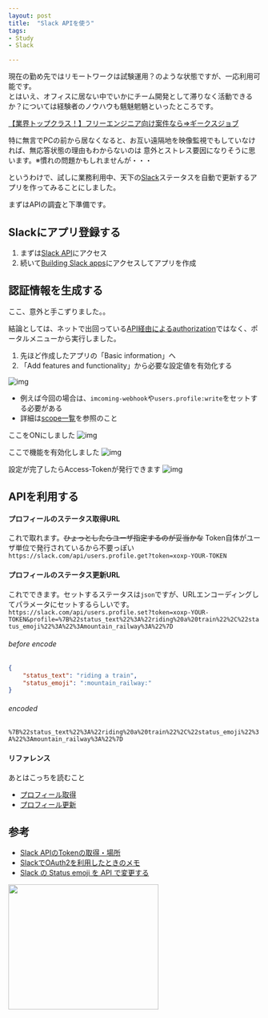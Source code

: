 ```yaml
---
layout: post
title:  "Slack APIを使う"
tags:
- Study
- Slack

---
```


現在の勤め先ではリモートワークは試験運用？のような状態ですが、一応利用可能です。  
とはいえ、オフィスに居ない中でいかにチーム開発として滞りなく活動できるか？については経験者のノウハウも魑魅魍魎といったところです。  

<a href="https://px.a8.net/svt/ejp?a8mat=2TOVAX+4NATRM+2OGI+64C3M" target="_blank" rel="nofollow">【業界トップクラス！】フリーエンジニア向け案件なら⇒ギークスジョブ</a>
<img border="0" width="1" height="1" src="https://www13.a8.net/0.gif?a8mat=2TOVAX+4NATRM+2OGI+64C3M" alt="">

特に無言でPCの前から居なくなると、お互い遠隔地を映像監視でもしていなければ、無応答状態の理由もわからないのは
意外とストレス要因になりそうに思います。※慣れの問題かもしれませんが・・・

というわけで、試しに業務利用中、天下の[Slack][Slack]ステータスを自動で更新するアプリを作ってみることにしました。

まずはAPIの調査と下準備です。

## Slackにアプリ登録する
1. まずは[Slack API][Slack_API]にアクセス
2. 続いて[Building Slack apps][Slack_API_apps]にアクセスしてアプリを作成

## 認証情報を生成する
ここ、意外と手こずりました。。

結論としては、ネットで出回っている[API経由によるauthorization](https://api.slack.com/docs/oauth)ではなく、ポータルメニューから実行しました。
1. 先ほど作成したアプリの「Basic information」へ
2. 「Add features and functionality」から必要な設定値を有効化する

![img](https://watarusuzuki.github.io/images/Add-features-and-functionality.png)

* 例えば今回の場合は、`imcoming-webhook`や`users.profile:write`をセットする必要がある
* 詳細は[scope一覧](https://api.slack.com/docs/oauth-scopes)を参照のこと

ここをONにしました
![img](https://watarusuzuki.github.io/images/Imcoming-Webhooks.png)  

ここで機能を有効化しました
![img](https://watarusuzuki.github.io/images/Permission-Scopes.png)  

設定が完了したらAccess-Tokenが発行できます  ![img](https://watarusuzuki.github.io/images/OAuth-and-Permissions.png)


## APIを利用する

#### プロフィールのステータス取得URL
これで取れます。~~ひょっとしたらユーザ指定するのが妥当かな~~
Token自体がユーザ単位で発行されているから不要っぽい  
`https://slack.com/api/users.profile.get?token=xoxp-YOUR-TOKEN`

#### プロフィールのステータス更新URL
これでできます。セットするステータスは`json`ですが、URLエンコーディングしてパラメータにセットするらしいです。    
`https://slack.com/api/users.profile.set?token=xoxp-YOUR-TOKEN&profile=%7B%22status_text%22%3A%22riding%20a%20train%22%2C%22status_emoji%22%3A%22%3Amountain_railway%3A%22%7D`

###### before encode
```json
{
    "status_text": "riding a train",
    "status_emoji": ":mountain_railway:"
}
```

###### encoded
`%7B%22status_text%22%3A%22riding%20a%20train%22%2C%22status_emoji%22%3A%22%3Amountain_railway%3A%22%7D`


#### リファレンス
あとはこっちを読むこと
* [プロフィール取得](https://api.slack.com/methods/users.profile.get)
* [プロフィール更新](https://api.slack.com/methods/users.profile.set)

## 参考
* [Slack APIのTokenの取得・場所](http://qiita.com/ykhirao/items/0d6b9f4a0cc626884dbb)
* [SlackでOAuth2を利用したときのメモ](http://qiita.com/subarunari/items/3e4c6060fcefd4c65257)
* [Slack の Status emoji を API で変更する](http://qiita.com/tanjo/items/63fef4b66c020a067449)

<a href="https://px.a8.net/svt/ejp?a8mat=2TOVAX+50ED2Q+3UES+5ZMCH" target="_blank" rel="nofollow">
<img border="0" width="300" height="250" alt="" src="https://www21.a8.net/svt/bgt?aid=170801529303&wid=001&eno=01&mid=s00000017938001006000&mc=1"></a>
<img border="0" width="1" height="1" src="https://www11.a8.net/0.gif?a8mat=2TOVAX+50ED2Q+3UES+5ZMCH" alt="">

[Slack]: https://slack.com
[Slack_API]: https://api.slack.com/
[Slack_API_apps]: https://api.slack.com/slack-apps
